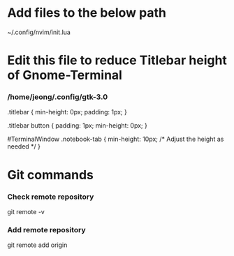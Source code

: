 # Add files to the below path
~/.config/nvim/init.lua


# Edit this file to reduce Titlebar height of Gnome-Terminal 
### /home/jeong/.config/gtk-3.0


.titlebar {
  min-height: 0px;
  padding: 1px;
}

.titlebar button {
  padding: 1px;
  min-height: 0px;
}

#TerminalWindow .notebook-tab {
    min-height: 10px; /* Adjust the height as needed */
}



# Git commands
### Check remote repository
git remote -v
### Add remote repository
git remote add origin <remote-repository-url>
